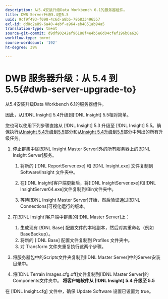 ```yaml
---
description: 从5.4安装升级Data Workbench 6.1的服务器组件。
title: DWB Server升级5.4至5.5
uuid: 9cf9f493-f098-4c6d-a8b5-786833496557
exl-id: dd8c2a89-6a40-4ebf-a964-eb4851ab94a5
translation-type: tm+mt
source-git-commit: d9df90242ef96188f4e4b5e6d04cfef196b0a628
workflow-type: tm+mt
source-wordcount: '192'
ht-degree: 39%

---
```


# DWB 服务器升级：从 5.4 到 5.5{#dwb-server-upgrade-to}

从5.4安装升级Data Workbench 6.1的服务器组件。

因此，从[!DNL Insight] 5.4升级到[!DNL Insight] 5.5相对简单。

您也可以使用下列步骤直接从 [!DNL Insight] 5.3 升级至 [!DNL Insight] 5.5。确保执行[从Insight 5.4升级到5.5](../../../../home/c-inst-svr/c-upgrd-uninst-sftwr/c-upgrd-sftwr/t-upgrd-to-5.5.md#task-b581e47952e941158d52db3e68f076b9)部分和[从Insight 5.4升级到5.5](../../../../home/c-inst-svr/c-upgrd-uninst-sftwr/c-upgrd-sftwr/t-upgrd-to-5.5.md#task-b581e47952e941158d52db3e68f076b9)部分中列出的所有升级任务。

1. 停止群集中除[!DNL Insight Master Server]外的所有服务器上的[!DNL Insight Server]服务。

   1. 将新的 [!DNL ReportServer.exe] 和 [!DNL Insight.exe] 文件复制到 Software\Insight 文件夹中。

   1. 在[!DNL Insight]客户端更新后，将[!DNL InsightServer.exe]和[!DNL InsightServer64.exe]文件复制到\Bin文件夹中。

   1. 等待[!DNL Insight Master Server]开始，然后验证通过[!DNL Connections]可视化运行的版本。

1. 在[!DNL Insight]客户端中群集的[!DNL Master Server]上：

   1. 生成现有 [!DNL Base] 配置文件的本地副本，然后对其重命名（例如 BaseBackup）。
   1. 将新的 [!DNL Base] 配置文件复制到 Profiles 文件夹中。
   1. 对 Transform 文件夹重复执行这两个步骤。

1. 将服务器包中的Scripts文件夹复制到[!DNL Master Server]中的Server安装目录中。
1. 将[!DNL Terrain Images.cfg.off]文件复制到[!DNL Master Server]的Components文件夹中。
   **将客户端软件从 [!DNL Insight] 5.4 升级至 5.5**

在 [!DNL Insight.cfg] 文件中，确保 Update Software 设置已设置为 true。
